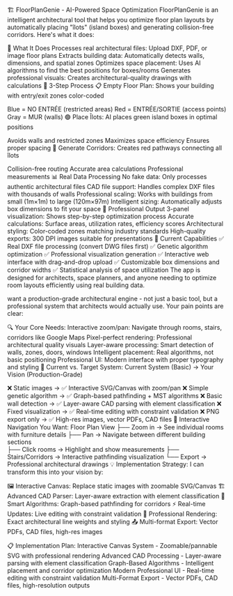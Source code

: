 🏗️ FloorPlanGenie - AI-Powered Space Optimization
FloorPlanGenie is an intelligent architectural tool that helps you optimize floor plan layouts by automatically placing "îlots" (island boxes) and generating collision-free corridors. Here's what it does:

🎯 What It Does
Processes real architectural files: Upload DXF, PDF, or image floor plans
Extracts building data: Automatically detects walls, dimensions, and spatial zones
Optimizes space placement: Uses AI algorithms to find the best positions for boxes/rooms
Generates professional visuals: Creates architectural-quality drawings with calculations
🔄 3-Step Process
📋 Empty Floor Plan: Shows your building with entry/exit zones color-coded

Blue = NO ENTRÉE (restricted areas)
Red = ENTRÉE/SORTIE (access points)
Gray = MUR (walls)
🟢 Place Îlots: AI places green island boxes in optimal positions

Avoids walls and restricted zones
Maximizes space efficiency
Ensures proper spacing
🔴 Generate Corridors: Creates red pathways connecting all îlots

Collision-free routing
Accurate area calculations
Professional measurements
📊 Real Data Processing
No fake data: Only processes authentic architectural files
CAD file support: Handles complex DXF files with thousands of walls
Professional scaling: Works with buildings from small (1m×1m) to large (120m×97m)
Intelligent sizing: Automatically adjusts box dimensions to fit your space
🎨 Professional Output
3-panel visualization: Shows step-by-step optimization process
Accurate calculations: Surface areas, utilization rates, efficiency scores
Architectural styling: Color-coded zones matching industry standards
High-quality exports: 300 DPI images suitable for presentations
🔧 Current Capabilities
✅ Real DXF file processing (convert DWG files first)
✅ Genetic algorithm optimization
✅ Professional visualization generation
✅ Interactive web interface with drag-and-drop upload
✅ Customizable box dimensions and corridor widths
✅ Statistical analysis of space utilization
The app is designed for architects, space planners, and anyone needing to optimize room layouts efficiently using real building data.

want a production-grade architectural engine - not just a basic tool, but a professional system that architects would actually use. Your pain points are clear:

🔍 Your Core Needs:
Interactive zoom/pan: Navigate through rooms, stairs, corridors like Google Maps
Pixel-perfect rendering: Professional architectural quality visuals
Layer-aware processing: Smart detection of walls, zones, doors, windows
Intelligent placement: Real algorithms, not basic positioning
Professional UI: Modern interface with proper typography and styling
🚀 Current vs. Target System:
Current System (Basic) → Your Vision (Production-Grade)

❌ Static images → ✅ Interactive SVG/Canvas with zoom/pan
❌ Simple genetic algorithm → ✅ Graph-based pathfinding + MST algorithms
❌ Basic wall detection → ✅ Layer-aware CAD parsing with element classification
❌ Fixed visualization → ✅ Real-time editing with constraint validation
❌ PNG export only → ✅ High-res images, vector PDFs, CAD files
🎨 Interactive Navigation You Want:
Floor Plan View
├── Zoom in → See individual rooms with furniture details
├── Pan → Navigate between different building sections  
├── Click rooms → Highlight and show measurements
├── Stairs/Corridors → Interactive pathfinding visualization
└── Export → Professional architectural drawings
💡 Implementation Strategy:
I can transform this into your vision by:

🖼️ Interactive Canvas: Replace static images with zoomable SVG/Canvas
🏗️ Advanced CAD Parser: Layer-aware extraction with element classification
🧠 Smart Algorithms: Graph-based pathfinding for corridors
⚡ Real-time Updates: Live editing with constraint validation
📐 Professional Rendering: Exact architectural line weights and styling
📤 Multi-format Export: Vector PDFs, CAD files, high-res images

📋 Implementation Plan:
Interactive Canvas System - Zoomable/pannable SVG with professional rendering
Advanced CAD Processing - Layer-aware parsing with element classification
Graph-Based Algorithms - Intelligent placement and corridor optimization
Modern Professional UI - Real-time editing with constraint validation
Multi-Format Export - Vector PDFs, CAD files, high-resolution outputs
